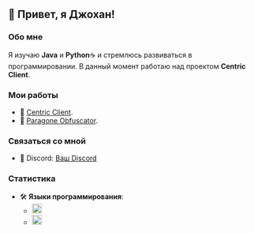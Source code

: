 ## 👋 Привет, я Джохан!

### Обо мне
Я изучаю **Java** и **Python**☕️ и стремлюсь развиваться в программировании. В данный момент работаю над проектом **Centric Client**.

### Мои работы
- 🌟 [Centric Client](https://discord.gg/JHYHqMUsYT).
- 🌟 [Paragone Obfuscator](https://discord.gg/JHYHqMUsYT).

### Связаться со мной
- 💬 Discord: [Ваш Discord](https://discord.com/users/645149664911425557)

### Статистика
- 🛠️ **Языки программирования**: 
  - <img src="https://tiniatov.ru/wp-content/uploads/a/f/c/afc39d2488aaf2a9c242ca3d23a128dd.png" alt="Java" width="20" height="20">
  - <img src="https://beecoder.org/media/logo/python_beecoder.org.png" alt="Python (soon)" width="20" height="20">
